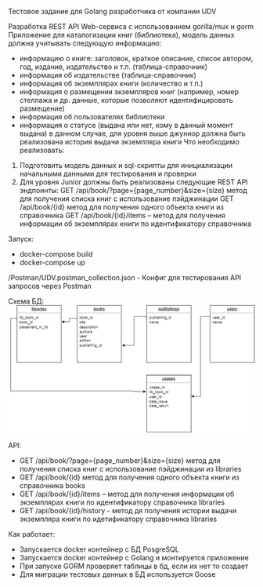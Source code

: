 Тестовое задание для Golang разработчика от компании UDV 

Разработка REST API Web-сервиса с использованием gorilla/mux и gorm
Приложение для каталогизации книг (библиотека), модель данных должна учитывать следующую информацию:
- информацию о книге: заголовок, краткое описание, список автором, год, издание, издательство и т.п. (таблица-справочник)
- информация об издательстве (таблица-справочник)
- информация об экземплярах книги (количество и т.п.)
- информация о размещении экземпляров книг (например, номер стеллажа и др. данные, которые позволяют идентифицировать размещение)
- информация об пользователях библиотеки
- информация о статусе (выдана или нет, кому в данный момент выдана) в данном случае, для уровня выше джуниор должна быть реализована история выдачи экземпляра книги
Что необходимо реализовать:
1.	Подготовить модель данных и sql-скрипты для инициализации начальными данными для тестирования и проверки
2.	Для уровня Junior должны быть реализованы следующие REST API эндпоинты:
      GET /api/book/?page={page_number}&size={size} метод для получения списка книг с использование пэйджинации
      GET /api/book/{id} метод для получения одного объекта книги из справочника
      GET /api/book/{id}/items – метод для получения информации об экземплярах книги по идентификатору справочника

Запуск:
- docker-compose build
- docker-compose up

/Postman/UDV.postman_collection.json - Конфиг для тестирования API запросов через Postman

Схема БД:
![img_1.png](img_1.png)

API:
- GET /api/book/?page={page_number}&size={size} метод для получения списка книг с использование пэйджинации из libraries
- GET /api/book/{id} метод для получения одного объекта книги из справочника books
- GET /api/book/{id}/items – метод для получения информации об экземплярах книги по идентификатору справочника libraries
- GET /api/book/{id}/history - метод дя получения истории выдачи экземпляра книги по идетификатору справочника libraries

Как работает:
- Запускается docker контейнер с БД PosgreSQL
- Запускается docker контейнер с Golang и монтируется приложение
- При запуске GORM проверяет таблицы в бд, если их нет то создает
- Для миграции тестовых данных в БД используется Goose
